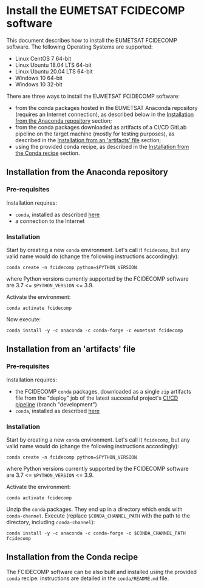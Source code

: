 # Install the EUMETSAT FCIDECOMP software

This document describes how to install the EUMETSAT FCIDECOMP software.
The following Operating Systems are supported:

- Linux CentOS 7 64-bit
- Linux Ubuntu 18.04 LTS 64-bit
- Linux Ubuntu 20.04 LTS 64-bit
- Windows 10 64-bit
- Windows 10 32-bit

There are three ways to install the EUMETSAT FCIDECOMP software:

- from the conda packages hosted in the EUMETSAT Anaconda repository (requires an Internet connection),
as described below in the [Installation from the Anaconda repository](#installation-from-the-anaconda-repository)
section;
- from the conda packages downloaded as artifacts of a CI/CD GitLab pipeline on the target machine 
(mostly for testing purposes), as described in the 
[Installation from an 'artifacts' file](#installation-from-an-artifacts-file) section;
- using the provided conda recipe, as described in the 
[Installation from the Conda recipe](#installation-from-the-conda-recipe) section.

## Installation from the Anaconda repository

### Pre-requisites

Installation requires:

- `conda`, installed as described
  [here](<https://conda.io/projects/conda/en/latest/user-guide/install/index.html>)
- a connection to the Internet

### Installation

Start by creating a new `conda` environment. Let's call it `fcidecomp`, but
any valid name would do (change the following instructions accordingly):

    conda create -n fcidecomp python=$PYTHON_VERSION
    
where Python versions currently supported by the FCIDECOMP software are 3.7 <= `$PYTHON_VERSION` <= 3.9.

Activate the environment:

    conda activate fcidecomp

Now execute:

    conda install -y -c anaconda -c conda-forge -c eumetsat fcidecomp

## Installation from an 'artifacts' file

### Pre-requisites

Installation requires:

- the FCIDECOMP `conda` packages, downloaded as a single `zip` artifacts file from the "deploy" job of the latest 
  successful project's [CI/CD pipeline](<https://gitlab.eumetsat.int/sepdssme/fcidecomp/fcidecomp/-/pipelines>) 
  (branch "development")
- `conda`, installed as described
  [here](<https://conda.io/projects/conda/en/latest/user-guide/install/index.html>)

### Installation

Start by creating a new `conda` environment. Let's call it `fcidecomp`, but
any valid name would do (change the following instructions accordingly):

    conda create -n fcidecomp python=$PYTHON_VERSION
    
where Python versions currently supported by the FCIDECOMP software are 3.7 <= `$PYTHON_VERSION` <= 3.9.

Activate the environment:

    conda activate fcidecomp

Unzip the `conda` packages. They end up in a directory which ends with `conda-channel`.
Execute (replace `$CONDA_CHANNEL_PATH` with the path to the directory, including `conda-channel`):

    conda install -y -c anaconda -c conda-forge -c $CONDA_CHANNEL_PATH fcidecomp


## Installation from the Conda recipe

The FCIDECOMP software can be also built and installed using the provided `conda` recipe: instructions are detailed in 
the `conda/README.md` file.




